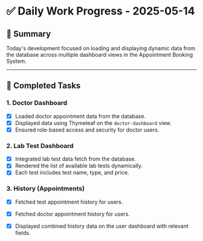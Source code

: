 # ✅ Daily Work Progress - 2025-05-14

## 📌 Summary
Today's development focused on loading and displaying dynamic data from the database across multiple dashboard views in the Appointment Booking System.

---

## 🚀 Completed Tasks

### 1. Doctor Dashboard
- [x] Loaded doctor appointment data from the database.
- [x] Displayed data using Thymeleaf on the `doctor-dashboard` view.
- [x] Ensured role-based access and security for doctor users.

### 2. Lab Test Dashboard
- [x] Integrated lab test data fetch from the database.
- [x] Rendered the list of available lab tests dynamically.
- [x] Each test includes test name, type, and price.

### 3. History (Appointments)
- [x] Fetched test appointment history for users.
- [x] Fetched doctor appointment history for users.
- [x] Displayed combined history data on the user dashboard with relevant fields.

